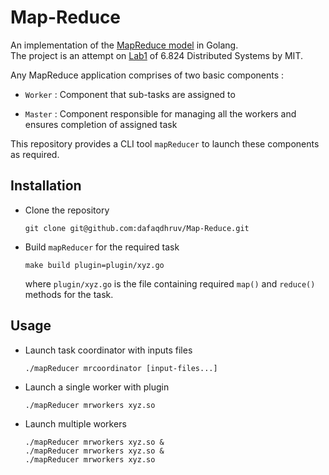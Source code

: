 # Map-Reduce

An implementation of the [MapReduce model](http://research.google.com/archive/mapreduce-osdi04.pdf) in Golang.  
The project is an attempt on [Lab1](http://nil.csail.mit.edu/6.824/2021/labs/lab-mr.html) of 6.824 Distributed Systems by MIT.

Any MapReduce application comprises of two basic components :

* `Worker` : Component that sub-tasks are assigned to

* `Master` : Component responsible for managing all the workers and ensures completion of assigned task

This repository provides a CLI tool `mapReducer` to launch these components as required.


## Installation

* Clone the repository

    ```
    git clone git@github.com:dafaqdhruv/Map-Reduce.git
    ```

* Build `mapReducer` for the required task

    ```
    make build plugin=plugin/xyz.go
    ```

    where `plugin/xyz.go` is the file containing required `map()` and `reduce()` methods for the task.

## Usage

* Launch task coordinator with inputs files

    ```
    ./mapReducer mrcoordinator [input-files...]
    ```

* Launch a single worker with plugin

    ```
    ./mapReducer mrworkers xyz.so
    ```

* Launch multiple workers

    ```
    ./mapReducer mrworkers xyz.so &
    ./mapReducer mrworkers xyz.so &
    ./mapReducer mrworkers xyz.so
    ```

